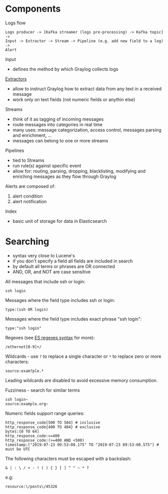# Components

Logs flow

```
Logs producer -> [Kafka streamer (logs pre-processing) -> Kafka topic] -> 
Input -> Extractor -> Stream -> Pipeline (e.g. add new field to a log) -> 
Alert
```

Input

* defines the method by which Graylog collects logs

[Extractors](https://docs.graylog.org/en/latest/pages/extractors.html)

* allow to instruct Graylog how to extract data from any text in a received message
* work only on text fields (not numeric fields or anythin else)

Streams

* think of it as tagging of incoming messages
* route messages into categories in real time
* many uses: message categorization, access control, messages parsing and enrichment, ...
* messages can belong to one or more streams

Pipelines

* tied to Streams
* run rule(s) against specific event
* allow for: routing, parsing, dropping, blacklisting, modifying and enriching messages as they flow through Graylog

Alerts are composed of:

1. alert condition
1. alert notification

Index

* basic unit of storage for data in Elasticsearch

# Searching

* syntax very close to Lucene's
* if you don't specify a field all fields are included in search
* by default all terms or phrases are OR connected
* AND, OR, and NOT are case sensitive

All messages that include ssh or login:

```
ssh login
```

Messages where the field type includes ssh or login:

```
type:(ssh OR login)
```

Messages where the field type includes exact phrase "ssh login":

```
type:"ssh login"
```

Regexes (see [ES regexes syntax](https://www.elastic.co/guide/en/elasticsearch/reference/5.6/query-dsl-regexp-query.html#regexp-syntax) for more):

```
/ethernet[0-9]+/
```

Wildcards - use `?` to replace a single character or `*` to replace zero or more characters:

```
source:exam?ple.*
```

Leading wildcards are disabled to avoid excessive memory consumption.

Fuzziness - search for similar terms

```
ssh login~
source:example.org~
```

Numeric fields support range queries:

```
http_response_code[500 TO 504] # inclusive
http_response_code{400 TO 404} # exclusive
bytes:{0 TO 64]
http_response_code:>=400
http_response_code:(>=400 AND <500)
timestamp:["2019-07-23 09:53:08.175" TO "2019-07-23 09:53:08.575"] # must be UTC
```

The following characters must be escaped with a backslash:

```
& | : \ / + - ! ( ) { } [ ] ^ " ~ * ?
```

e.g:

```
resource:\/posts\/45326
```
